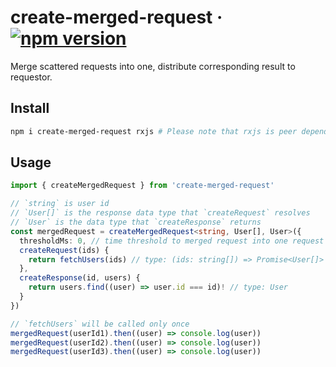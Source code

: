# create-merged-request · [![npm version](https://badge.fury.io/js/create-merged-request.svg)](https://badge.fury.io/js/create-merged-request)

Merge scattered requests into one, distribute corresponding result to requestor.

## Install

```bash
npm i create-merged-request rxjs # Please note that rxjs is peer dependency of it
```

## Usage

```ts
import { createMergedRequest } from 'create-merged-request'

// `string` is user id
// `User[]` is the response data type that `createRequest` resolves
// `User` is the data type that `createResponse` returns
const mergedRequest = createMergedRequest<string, User[], User>({
  thresholdMs: 0, // time threshold to merged request into one request
  createRequest(ids) {
    return fetchUsers(ids) // type: (ids: string[]) => Promise<User[]>
  },
  createResponse(id, users) {
    return users.find((user) => user.id === id)! // type: User
  }
})

// `fetchUsers` will be called only once
mergedRequest(userId1).then((user) => console.log(user))
mergedRequest(userId2).then((user) => console.log(user))
mergedRequest(userId3).then((user) => console.log(user))
```
